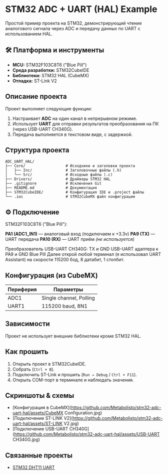 # STM32 ADC + UART (HAL) Example

 Простой пример проекта на STM32, демонстрирующий чтение аналогового сигнала через ADC и передачу данных по UART с использованием HAL.

## 🛠 Платформа и инструменты

-  **MCU:** STM32F103C8T6 ("Blue Pill")
-  **Среда разработки:** STM32CubeIDE
-  **Библиотеки:** STM32 HAL (CubeMX)
-  **Отладка:** ST-Link V2

##  Описание проекта

Проект выполняет следующие функции:

1. Настраивает **ADC** на один канал в непрерывном режиме.
2. Использует **UART** для отправки результатов преобразования на ПК (через USB-UART CH340G).
3. Передача выполняется в текстовом виде, с задержкой.

## Структура проекта
```
ADC_UART_HAL/
├── Core/                  # Исходники и заголовки проекта
│   ├── Inc/               # Заголовочные файлы (.h)
│   └── Src/               # Исходные файлы (.c)
├── Drivers/               # Драйверы STM32 HAL
├── .gitignore             # Исключения Git
├── README.md              # Документация
├── STM32CubeIDE/          # Конфигурация IDE и .project файлы
└── .ioc                   # STM32CubeMX файл конфигурации
```
## ⚙️ Подключение

STM32F103C8T6 ("Blue Pill"):

**PA1 (ADC1_IN1)** — аналоговый вход (подключаем к +3.3v)
**PA9 (TX)** — UART передача
**PA10 (RX)** — UART приём *(не используется)*

Преобразователь USB-UART CH340G:
TX и GND USB-UART адаптера к PA9 и GND Blue Pill
Далее открой любой терминал (я использовал UART Assistant) на скорости 115200 бод, 8 датабит, 1 стопбит.

## Конфигурация (из CubeMX)

| Периферия | Параметры               |
|-----------|-------------------------|
| ADC1      | Single channel, Polling |
| UART1     | 115200 baud, 8N1        |

## Зависимости

Проект не использует внешние библиотеки кроме STM32 HAL.

## Как прошить

1. Открыть проект в STM32CubeIDE.
2. Собрать (`Ctrl + B`).
3. Подключить ST-Link и прошить (`Run → Debug` / `Ctrl + F11`).
4. Открыть COM-порт в терминале и наблюдать значения.

## Скриншоты & схемы

- [Конфигурация в CubeMX](https://github.com/Metabolisto/stm32-adc-uart-hal/assets/CubeMX Configuration.jpg)
- [Подключение ST-LINK V2](https://github.com/Metabolisto/stm32-adc-uart-hal/assets/ST-LINK V2.jpg)
- [Подключение USB-UART CH340G](https://github.com/Metabolisto/stm32-adc-uart-hal/assets/USB-UART CH340G.jpg)

## Связанные проекты

- [STM32 DHT11 UART](https://github.com/Metabolisto/stm32-dht11-uart) 